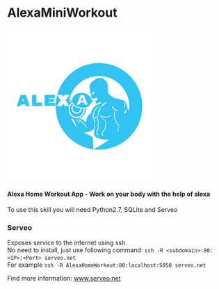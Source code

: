 # AlexaMiniWorkout

<img src="https://github.com/ALLIESXO/AlexaMiniWorkout/blob/master/alexa-logo.png" width="350">

#### Alexa Home Workout App - Work on your body with the help of alexa 

To use this skill you will need Python2.7, SQLite and Serveo 

### Serveo 
Exposes service to the internet using ssh.  
No need to install, just use following command: `ssh -R <subdomain>:80:<IP>:<Port> serveo.net`  
For example `ssh -R AlexaHomeWorkout:80:localhost:5050 serveo.net`

Find more information: www.serveo.net
